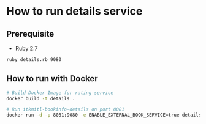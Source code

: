 # How to run details service

## Prerequisite

* Ruby 2.7

```bash
ruby details.rb 9080
```

## How to run with Docker

```bash
# Build Docker Image for rating service
docker build -t details .

# Run itkmitl-bookinfo-details on port 8081
docker run -d -p 8081:9080 -e ENABLE_EXTERNAL_BOOK_SERVICE=true details

